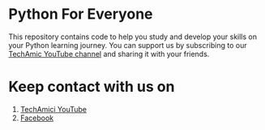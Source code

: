 # Python For Everyone
This repository contains code to help you study and develop your skills on your Python learning journey. You can support us by subscribing to our [TechAmic YouTube channel](https://www.youtube.com/@TechAmici) and sharing it with your friends.

# Keep contact with us on
1.  [TechAmici YouTube](https://www.youtube.com/@TechAmici)
2.  [Facebook](https://www.facebook.com/TechAmici)
   

